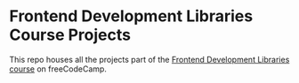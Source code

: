 # Frontend Development Libraries Course Projects 
This repo houses all the projects part of the [Frontend Development Libraries course](https://www.freecodecamp.org/learn/front-end-development-libraries/) on freeCodeCamp.
